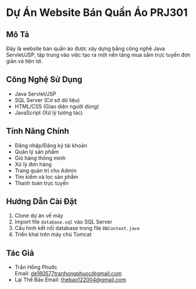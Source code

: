 # Dự Án Website Bán Quần Áo PRJ301

## Mô Tả
Đây là website bán quần áo được xây dựng bằng công nghệ Java Servlet/JSP, tập trung vào việc tạo ra một nền tảng mua sắm trực tuyến đơn giản và tiện lợi.

## Công Nghệ Sử Dụng
- Java Servlet/JSP
- SQL Server (Cơ sở dữ liệu)
- HTML/CSS (Giao diện người dùng)
- JavaScript (Xử lý tương tác)

## Tính Năng Chính
- Đăng nhập/Đăng ký tài khoản
- Quản lý sản phẩm
- Giỏ hàng thông minh
- Xử lý đơn hàng
- Trang quản trị cho Admin
- Tìm kiếm và lọc sản phẩm
- Thanh toán trực tuyến

## Hướng Dẫn Cài Đặt
1. Clone dự án về máy
2. Import file `database.sql` vào SQL Server
3. Cấu hình kết nối database trong file `DBContext.java`
4. Triển khai trên máy chủ Tomcat

## Tác Giả
- Trần Hồng Phước  
  Email: de180577tranhongphuoc@gmail.com
- Lại Thế Bảo
  Email: thebao122004@gmail.com
